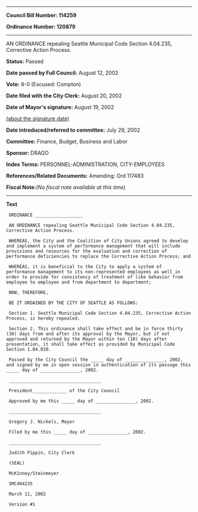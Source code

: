 

********

**Council Bill Number: 114259**
   
**Ordinance Number: 120879**
********

 AN ORDINANCE repealing Seattle Municipal Code Section 4.04.235, Corrective Action Process.

**Status:** Passed
   
**Date passed by Full Council:** August 12, 2002
   
**Vote:** 8-0 (Excused: Compton)
   
**Date filed with the City Clerk:** August 20, 2002
   
**Date of Mayor's signature:** August 19, 2002
   
[(about the signature date)](/~public/approvaldate.htm)
   
   
   
**Date introduced/referred to committee:** July 29, 2002
   
**Committee:** Finance, Budget, Business and Labor
   
**Sponsor:** DRAGO
   
   
**Index Terms:** PERSONNEL-ADMINISTRATION, CITY-EMPLOYEES

**References/Related Documents:** Amending: Ord 117483

**Fiscal Note:**_(No fiscal note available at this time)_

********

**Text**
   
```
 ORDINANCE __________________

 AN ORDINANCE repealing Seattle Municipal Code Section 4.04.235, Corrective Action Process.

 WHEREAS, the City and the Coalition of City Unions agreed to develop and implement a system of performance management that will include provisions and resources for the evaluation and correction of performance deficiencies to replace the Corrective Action Process; and

 WHEREAS, it is beneficial to the City to apply a system of performance management to its non-represented employees as well in order to provide for consistency of treatment of like behavior from employee to employee and from department to department;

 NOW, THEREFORE,

 BE IT ORDAINED BY THE CITY OF SEATTLE AS FOLLOWS:

 Section 1. Seattle Municipal Code Section 4.04.235, Corrective Action Process, is hereby repealed.

 Section 2. This ordinance shall take effect and be in force thirty (30) days from and after its approval by the Mayor, but if not approved and returned by the Mayor within ten (10) days after presentation, it shall take effect as provided by Municipal Code Section 1.04.020.

 Passed by the City Council the _____ day of _______________, 2002, and signed by me in open session in authentication of its passage this _____ day of _______________, 2002.

 ___________________________________

 President_____________ of the City Council

 Approved by me this _____ day of _______________, 2002.

 ___________________________________

 Gregory J. Nickels, Mayor

 Filed by me this _____ day of _______________, 2002.

 ___________________________________

 Judith Pippin, City Clerk

 (SEAL)

 McKinney/Steinmeyer

 SMC404235

 March 11, 2002

 Version #1

```
